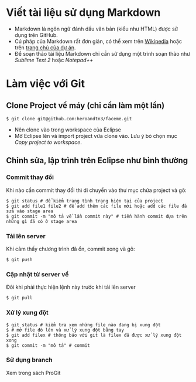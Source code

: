 # Viết tài liệu sử dụng Markdown
* Markdown là ngôn ngữ đánh dấu văn bản (kiểu như HTML) được sử dụng trên GitHub.
* Cú pháp của Markdown rất đơn giản, có thể xem trên [Wikipedia](http://en.wikipedia.org/wiki/Markdown) hoặc trên [trang chủ của dự án](http://daringfireball.net/projects/markdown/).
* Để soạn thảo tài liệu Markdown chỉ cần sử dụng một trình soạn thảo như *Sublime Text 2* hoặc *Notepad++*

# Làm việc với Git
## Clone Project về máy (chỉ cần làm một lần)
	$ git clone git@github.com:heroandtn3/faceme.git

* Nên clone vào trong workspace của Eclipse
* Mở Eclipse lên và import project vừa clone vào. Lưu ý bỏ chọn mục *Copy project to workspace*.

## Chỉnh sửa, lập trình trên Eclipse như bình thường
### Commit thay đổi
Khi nào cần commit thay đổi thì di chuyển vào thư mục chứa project và gõ:

	$ git status # để kiểm trang tình trạng hiện tại của project
	$ git add file1 file2 # để add thêm các file mới hoặc add các file đã sửa vào stage area
	$ git commit -m "mô tả về lần commit này" # tiến hành commit dựa trên những gì đã có ở stage area

### Tải lên server 
Khi cảm thấy chương trình đã ổn, commit xong và gõ:

	$ git push

### Cập nhật từ server về 
Đôi khi phải thực hiện lệnh này trước khi tải lên server

	$ git pull

### Xử lý xung đột
	$ git status # kiểm tra xem những file nào đang bị xung đột
	$ # mở file đó lên và xử lý xung đột bằng tay
	$ git add filex # thông báo với git là filex đã được xử lý xung đột xong
	$ git commit -m "mô tả" # commit

### Sử dụng branch 
Xem trong sách ProGit

